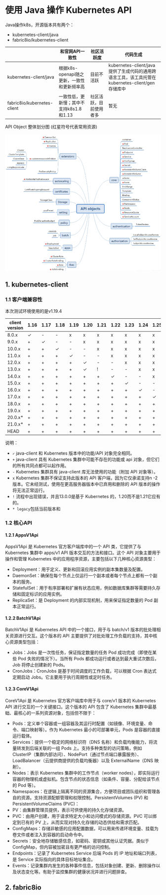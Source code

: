 # 使用 Java 操作 Kubernetes API

Java操作k8s，开源版本共有两个：
 - kubernetes-client/java
 - fabric8io/kubernetes-client

|                             | 和官网API一致性                             | 社区活跃度             | 代码生成                                                     |
| --------------------------- | ------------------------------------------- | ---------------------- | ------------------------------------------------------------ |
| kubernetes-client/java      | 根据k8s-openapi随之更新，一致性和更新频率高 | 目前不活跃             | kubernetes-client/java提供了生成代码的通用跨语言工具，该工具托管在 kubernetes-client/gen存储库中 |
| fabric8io/kubernetes-client | 一致性低，更新慢；其中不支持k8s1.8和1.13    | 社区活跃，目前使用者多 | 暂无                                                         |

API Object 整体划分图 (红星符号代表常用资源)

![](doc/assets/image1.png)



## 1. kubernetes-client

### 1.1 客户端兼容性

本次测试环境使用的是v1.19.4

| client version | 1.16 | 1.17 | 1.18 | 1.19 | 1.20 | 1.21 | 1.22 | 1.23 | 1.24 | 1.25 | 1.26 | 1.27 | 1.28 | 1.29 | 1.30 |
| -------------- | ---- | ---- | ---- | ---- | ---- | ---- | ---- | ---- | ---- | ---- | ---- | ---- | ---- | ---- | ---- |
| 8.0.x          | ✓    | -    | -    | x    | x    | x    | x    | x    | x    | x    | x    | x    | x    | -    | -    |
| 9.0.x          | +    | ✓    | -    | -    | x    | x    | x    | x    | x    | x    | x    | x    | x    | -    | -    |
| 10.0.x         | +    | +    | ✓    | -    | -    | x    | x    | x    | x    | x    | x    | x    | x    | -    | -    |
| 11.0.x         | +    | +    | +    | ✓    | -    | -    | x    | x    | x    | x    | x    | x    | x    | -    | -    |
| 12.0.x         | +    | +    | +    | +    | ✓    | -    | -    | x    | x    | x    | x    | x    | x    | -    | -    |
| 13.0.x         | +    | +    | +    | +    | ✓    | !    | -    | -    | x    | x    | x    | x    | x    | -    | -    |
| 14.0.x         | +    | +    | +    | +    | +    | +    | ✓    | -    | -    | x    | x    | x    | x    | -    | -    |
| 15.0.x         | +    | +    | +    | +    | +    | +    | +    | ✓    | -    | -    | x    | x    | x    | -    | -    |
| 16.0.x         | +    | +    | +    | +    | +    | +    | +    | +    | ✓    | -    | -    | x    | x    | -    | -    |
| 17.0.x         | +    | +    | +    | +    | +    | +    | +    | +    | +    | ✓    | -    | -    | x    | -    | -    |
| 18.0.x         | +    | +    | +    | +    | +    | +    | +    | +    | +    | +    | ✓    | -    | -    | -    | -    |
| 19.0.x         | +    | +    | +    | +    | +    | +    | +    | +    | +    | +    | +    | ✓    | -    | -    | -    |
| 20.0.x*        | +    | +    | +    | +    | +    | +    | +    | +    | +    | +    | +    | +    | ✓    | -    | -    |
| 21.0.x*        | +    | +    | +    | +    | +    | +    | +    | +    | +    | +    | +    | +    | +    | +    | ✓    |
| HEAD           | +    | +    | +    | +    | +    | +    | +    | +    | +    | +    | +    | +    | +    | +    | ✓    |


说明：
-  `✓` java-client 和 Kubernetes 版本中的功能/API 对象完全相同。
-  `+` java-client 具有 Kubernetes 集群中可能不存在的功能或 api 对象，但它们的所有共同点都可以起作用。
-  `-` Kubernetes 集群具有 java-client 库无法使用的功能（附加 API 对象等）。
-  `x` Kubernetes 集群不保证支持此版本的 API 客户端，因为它仅承诺支持n -2 版本。它未经测试，使用在更高服务器版本中已弃用和删除的 API 版本的操作将无法正常运行。
-  `!` 流程中出现错误，并且13.0.0是基于 Kubernetes 的，1.20而不是1.21它应有的。
-  `* legacy`包括当前版本和



### 1.2 核心API

#### 1.2.1 AppsV1Api

AppsV1Api 是 Kubernetes 官方客户端库中的一个 API 类，它提供了与 Kubernetes 集群中 apps/v1 API 版本交互的方法和接口。这个 API 对象主要用于操作和管理 Kubernetes 中的应用程序资源，主要包括以下几种核心资源类型：

- Deployment：用于定义、更新和回滚应用实例的副本集数量及配置。
- DaemonSet：确保在每个节点上仅运行一个副本或者每个节点上都有一个副本的服务。
- StatefulSet：用于有序部署和扩展有状态应用，例如数据库集群等需要持久存储和固定标识的应用实例。
- ReplicaSet：是 Deployment 的内部实现机制，用来保证指定数量的 Pod 副本正常运行。

#### 1.2.2 BatchV1Api

BatchV1Api 是 Kubernetes API 中的一个接口，用于与 batch/v1 版本的批处理相关资源进行交互。这个版本的 API 主要提供了对批处理工作负载的支持，其中核心资源类型包括：

- Jobs：Jobs 是一次性任务，保证指定数量的任务 Pod 成功完成（即使在某些 Pod 失败的情况下）。当所有 Pods 都成功运行或者达到最大重试次数后，Job 将停止创建新的 Pods。
- CronJobs：CronJobs 是基于时间调度的工作负载，可以根据 Cron 表达式定期启动 Jobs。它主要用于执行周期性或定时任务。
#### 1.2.3 CoreV1Api

CoreV1Api 是 Kubernetes 官方客户端库中用于与 core/v1 版本的 Kubernetes API 进行交互的一个关键接口。这个版本的 API 包含了 Kubernetes 集群中最基础、最核心的一系列资源对象，包括但不限于：
- Pods：定义单个容器或一组容器及其运行时配置（如镜像、环境变量、命令、端口映射等）。作为 Kubernetes 最小的可部署单元，Pods 是容器的直接运行载体。
- Services：提供一个稳定的网络标识符（DNS 名称）和负载均衡能力，将流量转发到后端关联的一组 Pods 上。支持多种类型的访问策略，例如 ClusterIP（集群内部访问）、NodePort（通过节点端口暴露服务）、LoadBalancer（云提供商提供的负载均衡器）以及 ExternalName（DNS 映射）。
- Nodes：表示 Kubernetes 集群中的工作节点（worker nodes），即实际运行容器的物理机或虚拟机。包含节点的状态信息（如条件、容量、分配给该节点的 Pod 等）。
- Namespaces：在逻辑上隔离不同的资源集合，方便项目或团队组织和管理各自的资源。支持资源配额管理和权限控制。PersistentVolumes (PV) 和 PersistentVolumeClaims (PVC)：
- PV：由集群管理员提供，表示可供使用的持久化存储资源。
- PVC：由用户创建，用于请求特定大小和访问模式的存储资源。PVC 可以绑定到已有的 PV 上，从而实现对持久化存储的动态供给和需求匹配。
- ConfigMaps：存储非敏感的应用配置数据，可以用来传递环境变量、挂载为卷文件或者注入到容器的启动命令中。
- Secrets：安全地存储敏感信息，如密码、密钥或其他认证凭据。类似于 ConfigMap，但内容被加密且有更严格的访问控制。
- Endpoints：记录了 Kubernetes Service 后端 Pods 的 IP 地址和端口列表，是 Service 实际指向的具体目标地址集合。
- Events：记录集群内发生的各种事件信息，包括对象创建、更新、删除操作以及状态变化等。有助于监控集群的健康状况并进行问题排查。

## 2. fabric8io